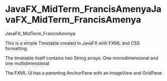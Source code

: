 # JavaFX_MidTerm_FrancisAmenyaJavaFX_MidTerm_FrancisAmenya
JavaFX_MidTerm_FrancisAmenya


This is a simple Timetable created in JavaFX with FXML and CSS formatting.

The timetable itself contains two String arrays:
One monodimensional and one multidimensional

The FXML UI has a parenting AnchorPane with an ImageView and GridPane
